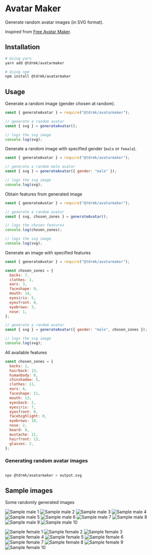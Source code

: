 # Avatar Maker

Generate random avatar images (in SVG format).

Inspired from [Free Avatar Maker](https://avatarmaker.com/).

## Installation

```bash
# Using yarn
yarn add @tdrmk/avatarmaker

# Using npm
npm install @tdrmk/avatarmaker
```

## Usage

Generate a random image (gender chosen at random).

```js
const { generateAvatar } = require("@tdrmk/avatarmaker");

// generate a random avatar
const { svg } = generateAvatar();

// logs the svg image
console.log(svg);
```

Generate a random image with specified gender (`male` or `female`).

```js
const { generateAvatar } = require("@tdrmk/avatarmaker");

// generate a random male avatar
const { svg } = generateAvatar({ gender: "male" });

// logs the svg image
console.log(svg);
```

Obtain features from generated image

```js
const { generateAvatar } = require("@tdrmk/avatarmaker");

// generate a random avatar
const { svg, chosen_zones } = generateAvatar();

// logs the chosen features
console.log(chosen_zones);

// logs the svg image
console.log(svg);
```

Generate an image with specified features

```js
const { generateAvatar } = require("@tdrmk/avatarmaker");

const chosen_zones = {
  backs: 7,
  clothes: 1,
  ears: 3,
  faceshape: 9,
  mouth: 14,
  eyesiris: 5,
  eyesfront: 8,
  eyebrows: 3,
  nose: 1,
};

// generate a random avatar
const { svg } = generateAvatar({ gender: "male", chosen_zones });

// logs the svg image
console.log(svg);
```

All available features

```js
const chosen_zones = {
  backs: 1,
  hairback: 13,
  humanbody: 0,
  chinshadow: 5,
  clothes: 11,
  ears: 6,
  faceshape: 11,
  mouth: 13,
  eyesback: 2,
  eyesiris: 7,
  eyesfront: 0,
  facehighlight: 0,
  eyebrows: 10,
  nose: 2,
  beard: 8,
  mustache: 11,
  hairfront: 13,
  glasses: 2,
};
```

### Generating random avatar images

```bash

npx @tdrmk/avatarmaker > output.svg

```

## Sample images

Some randomly generated images

![Sample male 1](./sample/male_1.svg)
![Sample male 2](./sample/male_2.svg)
![Sample male 3](./sample/male_3.svg)
![Sample male 4](./sample/male_4.svg)
![Sample male 5](./sample/male_5.svg)
![Sample male 6](./sample/male_6.svg)
![Sample male 7](./sample/male_7.svg)
![Sample male 8](./sample/male_8.svg)
![Sample male 9](./sample/male_9.svg)
![Sample male 10](./sample/male_10.svg)

![Sample female 1](./sample/female_1.svg)
![Sample female 2](./sample/female_2.svg)
![Sample female 3](./sample/female_3.svg)
![Sample female 4](./sample/female_4.svg)
![Sample female 5](./sample/female_5.svg)
![Sample female 6](./sample/female_6.svg)
![Sample female 7](./sample/female_7.svg)
![Sample female 8](./sample/female_8.svg)
![Sample female 9](./sample/female_9.svg)
![Sample female 10](./sample/female_10.svg)
